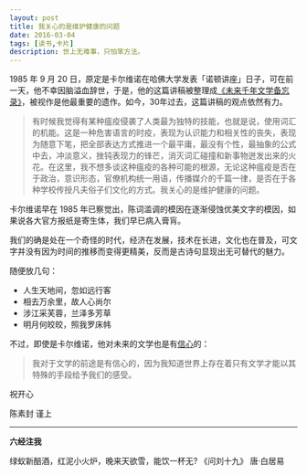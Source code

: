 ```yaml
---
layout: post
title: 我关心的是维护健康的问题
date: 2016-03-04
tags: [读书,卡片]
description: 世上无难事，只怕笨方法。
---
```



1985 年 9 月 20 日，原定是卡尔维诺在哈佛大学发表「诺顿讲座」日子，可在前一天，他不幸因脑溢血辞世，于是，他的这篇讲稿被整理成[《未来千年文学备忘录》](https://book.douban.com/subject/1043252/)，被视作是他最重要的遗作。如今，30年过去，这篇讲稿的观点依然有力。


>有时候我觉得有某种瘟疫侵袭了人类最为独特的技能，也就是说，使用词汇的机能。这是一种危害语言的时疫，表现为认识能力和相关性的丧失，表现为随意下笔，把全部表达方式推进一个最平庸，最没有个性，最抽象的公式中去，冲淡意义，挫钝表现力的锋芒，消灭词汇碰撞和新事物迸发出来的火花。在这里，我不想多谈这种瘟疫的各种可能的根源，无论这种瘟疫是否在于政治，意识形态，官僚机构统一用语，传播媒介的千篇一律，是否在于各种学校传授凡夫俗子们文化的方式。我关心的是维护健康的问题。

卡尔维诺早在 1985 年已察觉出，陈词滥调的模因在逐渐侵蚀优美文字的模因，如果说各大官方报纸是寄生体，我们早已病入膏肓。

我们的确是处在一个奇怪的时代，经济在发展，技术在长进，文化也在普及，可文字并没有因为时间的推移而变得更精美，反而是古诗句显现出无可替代的魅力。

随便放几句：

- 人生天地间，忽如远行客
- 相去万余里，故人心尚尔
- 涉江采芙蓉，兰泽多芳草
- 明月何皎皎，照我罗床帏

不过，即使是卡尔维诺，他对未来的文学也是有[信心](http://www.ruanyifeng.com/calvino/)的：

>我对于文学的前途是有信心的，因为我知道世界上存在着只有文学才能以其特殊的手段给予我们的感受。


祝开心

陈素封 谨上

----

**六经注我**

绿蚁新醅酒，红泥小火炉，晚来天欲雪，能饮一杯无? 《问刘十九》 唐·白居易

